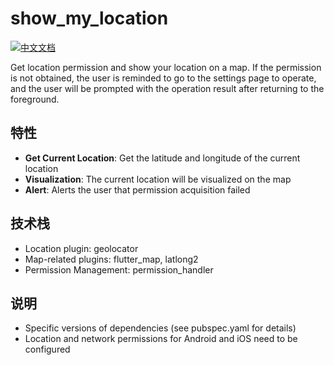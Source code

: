 # show_my_location

[![中文文档](https://img.shields.io/badge/文档-中文-blue?style=flat-square)](README_ZH.md)

Get location permission and show your location on a map. If the permission is not obtained, the user is reminded to go to the settings page to operate, and the user will be prompted with the operation result after returning to the foreground.

## 特性
- **Get Current Location**: Get the latitude and longitude of the current location
- **Visualization**: The current location will be visualized on the map
- **Alert**: Alerts the user that permission acquisition failed

## 技术栈
- Location plugin: geolocator
- Map-related plugins: flutter_map, latlong2
- Permission Management: permission_handler

## 说明    
- Specific versions of dependencies (see pubspec.yaml for details)
- Location and network permissions for Android and iOS need to be configured